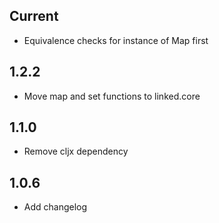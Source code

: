 ## Current
- Equivalence checks for instance of Map first

## 1.2.2
- Move map and set functions to linked.core

## 1.1.0
- Remove cljx dependency

## 1.0.6
- Add changelog
